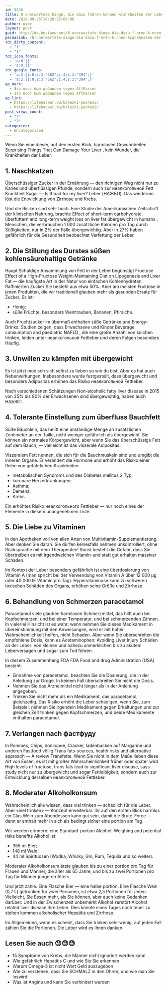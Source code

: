 ```yaml
---
id: 5236
title: 8 unerwartete Dinge, die dazu führen können Krankheiten der Leber
date: 2019-09-26T18:28:32+00:00
author: user
layout: post
guid: http://de.bestwow.net/8-unerwartete-dinge-die-dazu-f-hren-k-nnen-krankheiten-der-leber/
permalink: /8-unerwartete-dinge-die-dazu-f-hren-k-nnen-krankheiten-der-leber/
tdc_dirty_content:
  - "1"
  - "1"
tdc_icon_fonts:
  - 'a:0:{}'
  - 'a:0:{}'
tdc_google_fonts:
  - 'a:2:{i:0;s:3:"662";i:4;s:3:"394";}'
  - 'a:2:{i:0;s:3:"662";i:4;s:3:"394";}'
ap_mark:
  - Это пост был добавлен через AftParser
  - Это пост был добавлен через AftParser
ap_link:
  - https://lifehacker.ru/bolezni-pecheni/
  - https://lifehacker.ru/bolezni-pecheni/
post_views_count:
  - "7"
  - "7"
categories:
  - Uncategorized
---
```

Wenn Sie eine dieser, auf den ersten Blick, harmlosen Gewohnheiten <span><span> Surprising Things That Can Damage Your Liver </span> </span>, kein Wunder, die Krankheiten der Leber.

## 1. Naschkatzen

Überschüssiger Zucker in der Ernährung — den richtigen Weg nicht nur zu Karies und überflüssigen Pfunde, sondern auch zur неалкогольной Fett Krankheit <span><span> Sugar — Is It bad for my liver? </span> </span> Leber (НАЖБП). Das wiederum löst die Entwicklung von Zirrhose und Krebs.

Und die Risiken sind sehr hoch. Eine Studie der Amerikanischen Zeitschrift der klinischen Nahrung, brachte <span><span> Effect of short-term carbohydrate überfüttern and long-term weight loss on liver fat übergewicht in humans </span> </span>: Menschen, die verbrauchen 1 000 zusätzliche Kalorien pro Tag durch Süßigkeiten, nur in 2% der Fälle übergewichtig. Aber in 27% haben gefährlich für die Gesundheit beobachtet Verfettung der Leber.

## 2. Die Stillung des Durstes süßen kohlensäurehaltige Getränke

Haupt Schuldige Ansammlung von Fett in der Leber begünstigt Fructose <span><span> Effect of a High-Fructose Weight-Maintaining Diet on Lipogenesis and Liver Fat </span> </span> — die häufigste Art in der Natur von einfachen Kohlenhydraten. Raffinierten Zucker Sie besteht aus etwa 50%. Aber am meisten Fruktose in jenen Produkten, die wir traditionell glauben mehr als gesunden Ersatz für Zucker. Es ist:

  * Honig;
  * süße Früchte, besonders Weintrauben, Bananen, Pfirsiche.

Auch Fruchtzucker im übermaß enthalten süße Getränke und Energy-Drinks. Studien zeigen, dass Erwachsene und Kinder <span><span> Beverage consumption and paediatric NAFLD </span> </span>, die eine große Anzahl von solchen trinken, leiden unter неалкогольной Fettleber und deren Folgen besonders Häufig.

## 3. Unwillen zu kämpfen mit übergewicht

Es ist jetzt modisch sich selbst zu lieben so wie du bist. Aber es hat auch Nebenwirkungen. Insbesondere wurde festgestellt, dass übergewicht und besonders Adipositas erhöhen das Risiko неалкогольной Fettleber.

Nach verschiedenen Schätzungen <span><span> Non-alcoholic fatty liver disease in 2015 </span> </span>von 25% bis 90% der Erwachsenen sind übergewichtig, haben auch НАБЖП.

## 4. Tolerante Einstellung zum überfluss Bauchfett

Süße Bäuchlein, das heißt eine anständige Menge an zusätzlichen Zentimeter an der Taille, nicht weniger gefährlich als übergewicht. Sie können ein normales Körpergewicht, aber wenn Sie das überschüssige Fett auf dem Bauch, — vielleicht ist das viszerale Adipositas.

Viszeralem Fett nennen, die sich für die Bauchmuskeln sind und umgibt die inneren Organe. Er verändert die Hormone und erhöht das Risiko einer Reihe von gefährlichen Krankheiten:

  * metabolischen Syndroms und des Diabetes mellitus 2 Typ;
  * koronare Herzerkrankungen;
  * Asthma;
  * Demenz;
  * Krebs.

Ein erhöhtes Risiko неалкогольного Fettleber — nur noch eines der Elemente in diesem unangenehmen Liste.

## 5. Die Liebe zu Vitaminen

In den Apotheken voll von allen Arten von Multivitamin-Supplementierung. Aber denken Sie daran: Sie dürfen keinesfalls nehmen unkontrolliert, ohne Rücksprache mit dem Therapeuten! Sonst besteht die Gefahr, dass Sie übertreiben es mit irgendwelchen Vitamin-und statt gut erhalten massiver Schaden.

Im Kontext der Leber besonders gefährlich ist eine überdosierung von Vitamin A (man spricht bei der Verwendung von <span><span> Vitamin A </span> </span> über 12 000 µg oder 40 000 IE Vitamin pro Tag). Hypervitaminose kann zu schweren toxischen Schäden des Organs, erhöhen seine Größe und Zirrhose.

## 6. Behandlung von Schmerzen paracetamol

Paracetamol viele glauben harmlosen Schmerzmittel, das hilft auch bei Kopfschmerzen, und bei einer Temperatur, und bei schmerzenden Zähnen. In vielerlei Hinsicht ist es wahr: wenn nehmen Sie dieses Medikament in übereinstimmung mit den Anweisungen, wird er mit hoher Wahrscheinlichkeit helfen, nicht Schaden. Aber wenn Sie überschreiten die empfohlene Dosis, kann es <span><span> Acetaminophen: Avoiding Liver Injury </span> </span> Schäden an der Leber: von kleinen und nahezu unmerklichen bis zu akutem Leberversagen und sogar zum Tod führen.

In diesem Zusammenhang FDA FDA Food and drug Administration (USA) besteht:

  * Einnahme von paracetamol, beachten Sie die Dosierung, die in der Anleitung zur Droge. In keinem Fall überschreiten Sie nicht die Dosis.
  * Nehmen Sie das Arzneimittel nicht länger als in der Anleitung angegeben.
  * Trinken Sie nicht mehr als ein Medikament, das paracetamol, gleichzeitig. Das Risiko erhöht die Leber schädigen, wenn Sie, zum Beispiel, nehmen Sie irgendein Medikament gegen Erkältungen und zur gleichen Zeit trinken gegen Kopfschmerzen, und beide Medikamente enthalten paracetamol.

## 7. Verlangen nach фастфуду

In Pommes, Chips, попкорне, Cracker, ladenbacken auf Margarine und anderen Fastfood völlig <span><span> Trans fats-sources, health risks and alternative approach — A review </span> </span> Transfette. Wenn Sie nicht in dem Maße lieben diese Art von Essen, es ist mit großer Wahrscheinlichkeit früher oder später wird <span><span> High levels of fructose, trans fats lead to significant liver disease, says study </span> </span> nicht nur zu übergewicht und sogar Fettleibigkeit, sondern auch zur Entwicklung derselben неалкогольной Fettleber.

## 8. Moderater Alkoholkonsum

Wahrscheinlich alle wissen, dass viel trinken — schädlich für die Leber. Aber «viel trinken» — Konzept erweiterbar. Ihr auf den ersten Blick harmlos ein Glas Wein zum Abendessen kann gut sein, damit die Brute-Force — denn er enthält mehr in sich als bedingt sicher eine portion am Tag.

Wir werden erinnern: eine Standard-portion <span><span> Alcohol: Weighing and potential risks benefits </span> </span> Alkohol ist:

  * 355 ml Bier;
  * 148 ml Wein;
  * 44 ml Spirituosen (Wodka, Whisky, Gin, Rum, Tequila und so weiter).

Moderater Alkoholkonsum ärzte glauben bis zu einer portion pro Tag für Frauen und Männer, die älter als 65 Jahre, und bis zu zwei Portionen pro Tag für Männer jüngeren Alters.

Und jetzt zähle. Eine Flasche Bier — eine halbe portion. Eine Flasche Wein (0,7 L) getrunken für zwei Personen, ist etwa 2,5 Portionen für jeden. Vielleicht, Sie Essen mehr, als Sie können, aber auch keine Gedanken darüber. Und in der Zwischenzeit unbemerkt Alkohol zerstört <span><span> Alcohol related liver disease </span> </span> Ihre Leber. Dies könnte eines Tages noch teuer zu stehen kommen alkoholischer Hepatitis und Zirrhose.

Im Allgemeinen, wenn es scheint, dass Sie trinken sehr wenig, auf jeden Fall zählen Sie die Portionen. Die Leber wird es Ihnen danken.

<div>
  <h2 class="read-also__title">
    <span>Lesen Sie auch</span> <span>😓😓😓 </span>
  </h2>
  
  <ul class="read-also__list">
    <li>
      15 Symptome von Krebs, die Männer nicht ignoriert werden kann
    </li>
    <li>
      Wie gefährlich Hepatitis C und wie Sie Sie erkennen
    </li>
    <li>
      Warum Omega-3 ist nicht Wert Geld auszugeben
    </li>
    <li>
      Wie zu verstehen, dass Sie SCHMALZ in den Ohren, und wie man Sie loswird
    </li>
    <li>
      Was ist Angina und kann Sie verhindert werden
    </li>
  </ul>
</div>
